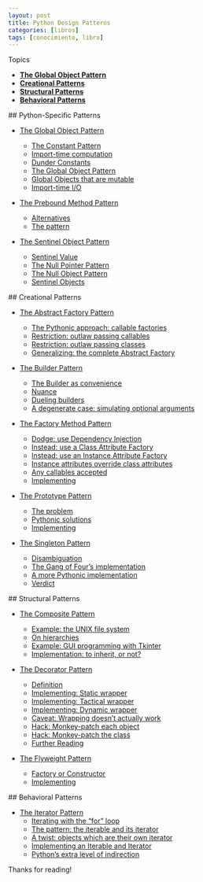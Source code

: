 ```yaml
---
layout: post
title: Python Design Patterns
categories: [libros]
tags: [conocimiento, libro]
---
```


<!--Resumen-->

Topics 

- [**The Global Object Pattern**](#1)
- [**Creational Patterns**](#2)
- [**Structural Patterns**](#3)
- [**Behavioral Patterns**](#4)


<div id="1"> </div>
## Python-Specific Patterns

- [The Global Object Pattern](https://python-patterns.guide/python/module-globals/)
    - [The Constant Pattern](https://python-patterns.guide/python/module-globals/#the-constant-pattern)
    - [Import-time computation](https://python-patterns.guide/python/module-globals/#import-time-computation)
    - [Dunder Constants](https://python-patterns.guide/python/module-globals/#dunder-constants)
    - [The Global Object Pattern](https://python-patterns.guide/python/module-globals/#id1)
    - [Global Objects that are mutable](https://python-patterns.guide/python/module-globals/#global-objects-that-are-mutable)
    - [Import-time I/O](https://python-patterns.guide/python/module-globals/#import-time-i-o)


- [The Prebound Method Pattern](https://python-patterns.guide/python/prebound-methods/)
    - [Alternatives](https://python-patterns.guide/python/prebound-methods/#alternatives)
    - [The pattern](https://python-patterns.guide/python/prebound-methods/#the-pattern)

- [The Sentinel Object Pattern](https://python-patterns.guide/python/sentinel-object/)
    - [Sentinel Value](https://python-patterns.guide/python/sentinel-object/#sentinel-value)
    - [The Null Pointer Pattern](https://python-patterns.guide/python/sentinel-object/#the-null-pointer-pattern)
    - [The Null Object Pattern](https://python-patterns.guide/python/sentinel-object/#the-null-object-pattern)
    - [Sentinel Objects](https://python-patterns.guide/python/sentinel-object/#sentinel-objects)
   
<div id="2"> </div>
## Creational Patterns

- [The Abstract Factory Pattern](https://python-patterns.guide/gang-of-four/abstract-factory/)
    - [The Pythonic approach: callable factories](https://python-patterns.guide/gang-of-four/abstract-factory/#the-pythonic-approach-callable-factories)
    - [Restriction: outlaw passing callables](https://python-patterns.guide/gang-of-four/abstract-factory/#restriction-outlaw-passing-callables)
    - [Restriction: outlaw passing classes](https://python-patterns.guide/gang-of-four/abstract-factory/#restriction-outlaw-passing-classes)
    - [Generalizing: the complete Abstract Factory](https://python-patterns.guide/gang-of-four/abstract-factory/#generalizing-the-complete-abstract-factory)

- [The Builder Pattern](https://python-patterns.guide/gang-of-four/builder/)
    - [The Builder as convenience](https://python-patterns.guide/gang-of-four/builder/#the-builder-as-convenience)
    - [Nuance](https://python-patterns.guide/gang-of-four/builder/#nuance)
    - [Dueling builders](https://python-patterns.guide/gang-of-four/builder/#dueling-builders)
    - [A degenerate case: simulating optional arguments](https://python-patterns.guide/gang-of-four/builder/#a-degenerate-case-simulating-optional-arguments)

- [The Factory Method Pattern](https://python-patterns.guide/gang-of-four/factory-method/)
    - [Dodge: use Dependency Injection](https://python-patterns.guide/gang-of-four/factory-method/#dodge-use-dependency-injection)
    - [Instead: use a Class Attribute Factory](https://python-patterns.guide/gang-of-four/factory-method/#instead-use-a-class-attribute-factory)
    - [Instead: use an Instance Attribute Factory](https://python-patterns.guide/gang-of-four/factory-method/#instead-use-an-instance-attribute-factory)
    - [Instance attributes override class attributes](https://python-patterns.guide/gang-of-four/factory-method/#instance-attributes-override-class-attributes)
    - [Any callables accepted](https://python-patterns.guide/gang-of-four/factory-method/#any-callables-accepted)
    - [Implementing](https://python-patterns.guide/gang-of-four/factory-method/#implementing)

- [The Prototype Pattern](https://python-patterns.guide/gang-of-four/prototype/)
    - [The problem](https://python-patterns.guide/gang-of-four/prototype/#the-problem)
    - [Pythonic solutions](https://python-patterns.guide/gang-of-four/prototype/#pythonic-solutions)
    - [Implementing](https://python-patterns.guide/gang-of-four/prototype/#implementing)

- [The Singleton Pattern](https://python-patterns.guide/gang-of-four/singleton/)
    - [Disambiguation](https://python-patterns.guide/gang-of-four/singleton/#disambiguation)
    - [The Gang of Four’s implementation](https://python-patterns.guide/gang-of-four/singleton/#the-gang-of-fours-implementation)
    - [A more Pythonic implementation](https://python-patterns.guide/gang-of-four/singleton/#a-more-pythonic-implementation)
    - [Verdict](https://python-patterns.guide/gang-of-four/singleton/#verdict)
    
<div id="3"> </div>
## Structural Patterns

- [The Composite Pattern](https://python-patterns.guide/gang-of-four/composite/)
    - [Example: the UNIX file system](https://python-patterns.guide/gang-of-four/composite/#example-the-unix-file-system)
    - [On hierarchies](https://python-patterns.guide/gang-of-four/composite/#on-hierarchies)
    - [Example: GUI programming with Tkinter](https://python-patterns.guide/gang-of-four/composite/#example-gui-programming-with-tkinter)
    - [Implementation: to inherit, or not?](https://python-patterns.guide/gang-of-four/composite/#implementation-to-inherit-or-not)

- [The Decorator Pattern](https://python-patterns.guide/gang-of-four/decorator-pattern/)
    - [Definition](https://python-patterns.guide/gang-of-four/decorator-pattern/#definition)
    - [Implementing: Static wrapper](https://python-patterns.guide/gang-of-four/decorator-pattern/#implementing-static-wrapper)
    - [Implementing: Tactical wrapper](https://python-patterns.guide/gang-of-four/decorator-pattern/#implementing-tactical-wrapper)
    - [Implementing: Dynamic wrapper](https://python-patterns.guide/gang-of-four/decorator-pattern/#implementing-dynamic-wrapper)
    - [Caveat: Wrapping doesn’t actually work](https://python-patterns.guide/gang-of-four/decorator-pattern/#caveat-wrapping-doesnt-actually-work)
    - [Hack: Monkey-patch each object](https://python-patterns.guide/gang-of-four/decorator-pattern/#hack-monkey-patch-each-object)
    - [Hack: Monkey-patch the class](https://python-patterns.guide/gang-of-four/decorator-pattern/#hack-monkey-patch-the-class)
    - [Further Reading](https://python-patterns.guide/gang-of-four/decorator-pattern/#further-reading)

- [The Flyweight Pattern](https://python-patterns.guide/gang-of-four/flyweight/)
    - [Factory or Constructor](https://python-patterns.guide/gang-of-four/flyweight/#factory-or-constructor)
    - [Implementing](https://python-patterns.guide/gang-of-four/flyweight/#implementing)
    
<div id="4"> </div>
## Behavioral Patterns

- [The Iterator Pattern](https://python-patterns.guide/gang-of-four/iterator/)
    - [Iterating with the “for” loop](https://python-patterns.guide/gang-of-four/iterator/#iterating-with-the-for-loop)
    - [The pattern: the iterable and its iterator](https://python-patterns.guide/gang-of-four/iterator/#the-pattern-the-iterable-and-its-iterator)
    - [A twist: objects which are their own iterator](https://python-patterns.guide/gang-of-four/iterator/#a-twist-objects-which-are-their-own-iterator)
    - [Implementing an Iterable and Iterator](https://python-patterns.guide/gang-of-four/iterator/#implementing-an-iterable-and-iterator)
    - [Python’s extra level of indirection](https://python-patterns.guide/gang-of-four/iterator/#pythons-extra-level-of-indirection)

Thanks for reading!